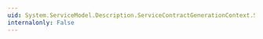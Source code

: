 ```yaml
---
uid: System.ServiceModel.Description.ServiceContractGenerationContext.ServiceContractGenerator
internalonly: False
---
```

